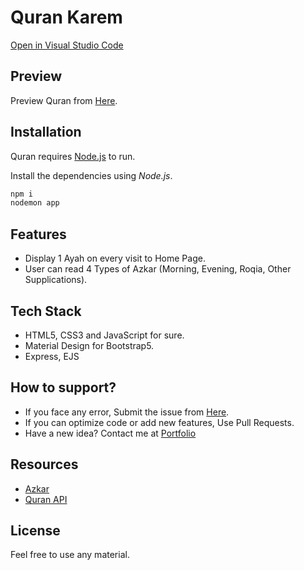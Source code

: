 # Quran Karem

[Open in Visual Studio Code](https://vscode.dev/github/marwanzayed-coder/quran)

## Preview

Preview Quran from [Here](https://quranweb.herokuapp.com/).

## Installation

Quran requires [Node.js](https://nodejs.org/en/) to run.

Install the dependencies using *Node.js*.

```sh
npm i
nodemon app
```

## Features

- Display 1 Ayah on every visit to Home Page.
- User can read 4 Types of Azkar (Morning, Evening, Roqia, Other Supplications).

## Tech Stack

- HTML5, CSS3 and JavaScript for sure.
- Material Design for Bootstrap5.
- Express, EJS

## How to support?

- If you face any error, Submit the issue from [Here](https://github.com/marwanzayed-coder/quran/issues).
- If you can optimize code or add new features, Use Pull Requests.
- Have a new idea? Contact me at [Portfolio](https://marwanzayed-coder.github.io/portfolio/)

## Resources

- [Azkar](https://github.com/osamayy/azkar-db)
- [Quran API](https://quranweb.herokuapp.com/quran.json)

## License
Feel free to use any material.
